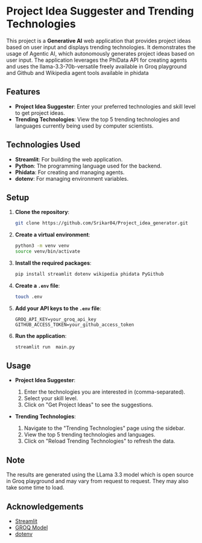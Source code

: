 # Project Idea Suggester and Trending Technologies

This project is a **Generative AI** web application that provides project ideas based on user input and displays trending technologies. It demonstrates the usage of Agentic AI, which autonomously generates project ideas based on user input. The application leverages the PhiData API for creating agents and uses the llama-3.3-70b-versatile freely available in Groq playground and Github and Wikipedia agent tools available in phidata

## Features

- **Project Idea Suggester**: Enter your preferred technologies and skill level to get project ideas.
- **Trending Technologies**: View the top 5 trending technologies and languages currently being used by computer scientists.

## Technologies Used

- **Streamlit**: For building the web application.
- **Python**: The programming language used for the backend.
- **Phidata**: For creating and managing agents.
- **dotenv**: For managing environment variables.

## Setup

1. **Clone the repository**:
    ```bash
    git clone https://github.com/Srikar04/Project_idea_generator.git
    ```

2. **Create a virtual environment**:
    ```bash
    python3 -m venv venv
    source venv/bin/activate
    ```

3. **Install the required packages**:
    ```bash
    pip install streamlit dotenv wikipedia phidata PyGithub
    ```

4. **Create a `.env` file**:
    ```bash
    touch .env
    ```

5. **Add your API keys to the `.env` file**:
    ```
    GROQ_API_KEY=your_groq_api_key
    GITHUB_ACCESS_TOKEN=your_github_access_token
    ```

6. **Run the application**:
    ```bash
    streamlit run  main.py
    ```

## Usage

- **Project Idea Suggester**:
    1. Enter the technologies you are interested in (comma-separated).
    2. Select your skill level.
    3. Click on "Get Project Ideas" to see the suggestions.

- **Trending Technologies**:
    1. Navigate to the "Trending Technologies" page using the sidebar.
    2. View the top 5 trending technologies and languages.
    3. Click on "Reload Trending Technologies" to refresh the data.

## Note

The results are generated using the LLama 3.3 model which is open source in Groq playground and may vary from request to request. They may also take some time to load.


## Acknowledgements

- [Streamlit](https://streamlit.io/)
- [GROQ Model](https://groq.com/)
- [dotenv](https://pypi.org/project/python-dotenv/)